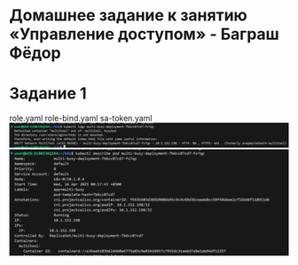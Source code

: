 # Домашнее задание к занятию «Управление доступом» - Баграш Фёдор

# Задание 1
role.yaml role-bind.yaml sa-token.yaml\
![](/img/img1.png)\
![](/img/img2.png)

